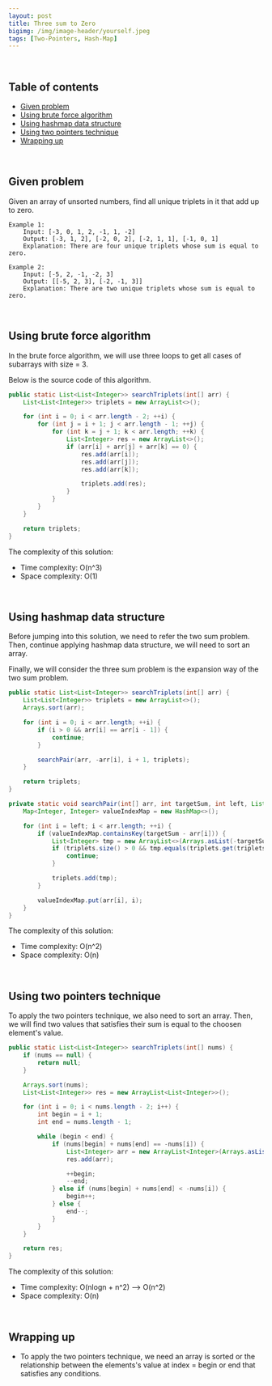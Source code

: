 ```yaml
---
layout: post
title: Three sum to Zero
bigimg: /img/image-header/yourself.jpeg
tags: [Two-Pointers, Hash-Map]
---
```




<br>

## Table of contents
- [Given problem](#given-problem)
- [Using brute force algorithm](#using-brute-force-algorithm)
- [Using hashmap data structure](#using-hashmap-data-structure)
- [Using two pointers technique](#using-two-pointers-technique)
- [Wrapping up](#wrapping-up)


<br>

## Given problem

Given an array of unsorted numbers, find all unique triplets in it that add up to zero.

```
Example 1:
    Input: [-3, 0, 1, 2, -1, 1, -2]
    Output: [-3, 1, 2], [-2, 0, 2], [-2, 1, 1], [-1, 0, 1]
    Explanation: There are four unique triplets whose sum is equal to zero.

Example 2:
    Input: [-5, 2, -1, -2, 3]
    Output: [[-5, 2, 3], [-2, -1, 3]]
    Explanation: There are two unique triplets whose sum is equal to zero.
```


<br>

## Using brute force algorithm

In the brute force algorithm, we will use three loops to get all cases of subarrays with size = 3.

Below is the source code of this algorithm.

```java
public static List<List<Integer>> searchTriplets(int[] arr) {
    List<List<Integer>> triplets = new ArrayList<>();

    for (int i = 0; i < arr.length - 2; ++i) {
        for (int j = i + 1; j < arr.length - 1; ++j) {
            for (int k = j + 1; k < arr.length; ++k) {
                List<Integer> res = new ArrayList<>();
                if (arr[i] + arr[j] + arr[k] == 0) {
                    res.add(arr[i]);
                    res.add(arr[j]);
                    res.add(arr[k]);

                    triplets.add(res);
                }
            }
        }
    }

    return triplets;
}
```

The complexity of this solution:
- Time complexity: O(n^3)
- Space complexity: O(1)


<br>

## Using hashmap data structure

Before jumping into this solution, we need to refer the two sum problem. Then, continue applying hashmap data structure, we will need to sort an array.

Finally, we will consider the three sum problem is the expansion way of the two sum problem.

```java
public static List<List<Integer>> searchTriplets(int[] arr) {
    List<List<Integer>> triplets = new ArrayList<>();
    Arrays.sort(arr);

    for (int i = 0; i < arr.length; ++i) {
        if (i > 0 && arr[i] == arr[i - 1]) {
            continue;
        }

        searchPair(arr, -arr[i], i + 1, triplets);
    }

    return triplets;
}

private static void searchPair(int[] arr, int targetSum, int left, List<List<Integer>> triplets) {
    Map<Integer, Integer> valueIndexMap = new HashMap<>();

    for (int i = left; i < arr.length; ++i) {
        if (valueIndexMap.containsKey(targetSum - arr[i])) {
            List<Integer> tmp = new ArrayList<>(Arrays.asList(-targetSum, arr[i], targetSum - arr[i]));
            if (triplets.size() > 0 && tmp.equals(triplets.get(triplets.size() - 1))) {
                continue;
            }

            triplets.add(tmp);
        }

        valueIndexMap.put(arr[i], i);
    }
}
```

The complexity of this solution:
- Time complexity: O(n^2)
- Space complexity: O(n)


<br>

## Using two pointers technique

To apply the two pointers technique, we also need to sort an array. Then, we will find two values that satisfies their sum is equal to the choosen element's value.

```java
public static List<List<Integer>> searchTriplets(int[] nums) {
    if (nums == null) {
        return null;
    }

    Arrays.sort(nums);
    List<List<Integer>> res = new ArrayList<List<Integer>>();

    for (int i = 0; i < nums.length - 2; i++) {
        int begin = i + 1;
        int end = nums.length - 1;

        while (begin < end) {
            if (nums[begin] + nums[end] == -nums[i]) {
                List<Integer> arr = new ArrayList<Integer>(Arrays.asList(nums[i], nums[end], nums[begin]));
                res.add(arr);

                ++begin;
                --end;
            } else if (nums[begin] + nums[end] < -nums[i]) {
                begin++;
            } else {
                end--;
            }
        }
    }

    return res;
}
```

The complexity of this solution:
- Time complexity: O(nlogn + n^2) --> O(n^2)
- Space complexity: O(n)


<br>

## Wrapping up

- To apply the two pointers technique, we need an array is sorted or the relationship between the elements's value at index = begin or end that satisfies any conditions.
